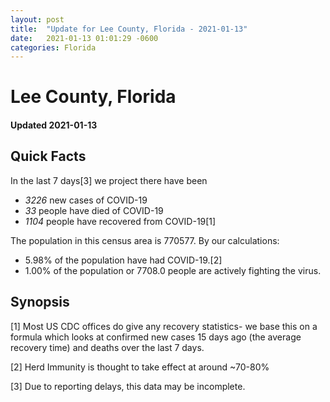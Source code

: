 ```yaml
---
layout: post
title:  "Update for Lee County, Florida - 2021-01-13"
date:   2021-01-13 01:01:29 -0600
categories: Florida
---
```


# Lee County, Florida
#### Updated 2021-01-13

## Quick Facts

In the last 7 days[3] we project there have been
- *3226* new cases of COVID-19
- *33* people have died of COVID-19
- *1104* people have recovered from COVID-19[1]

The population in this census area is 770577. By our calculations:
- 5.98% of the population have had COVID-19.[2]
- 1.00% of the population or 7708.0 people are actively fighting the virus.

## Synopsis




[1] Most US CDC offices do give any recovery statistics- we base this on a formula which looks at confirmed new cases
15 days ago (the average recovery time) and deaths over the last 7 days.

[2] Herd Immunity is thought to take effect at around ~70-80%

[3] Due to reporting delays, this data may be incomplete.
 
    